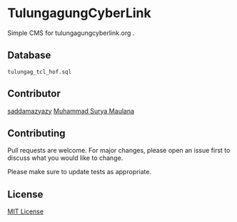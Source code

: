 # TulungagungCyberLink
 Simple CMS for tulungagungcyberlink.org .
 
## Database
```
tulungag_tcl_hof.sql
```
## Contributor
[saddamazyazy](https://github.com/saddamazyazy)
[Muhammad Surya Maulana](https://github.com/suryamaulana)

## Contributing
Pull requests are welcome. For major changes, please open an issue first to discuss what you would like to change.

Please make sure to update tests as appropriate.

## License
[MIT License](https://choosealicense.com/licenses/mit/)
